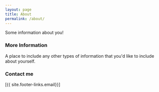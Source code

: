 ```yaml
---
layout: page
title: About
permalink: /about/
---
```


Some information about you!

### More Information

A place to include any other types of information that you'd like to include about yourself.

### Contact me

[{{ site.footer-links.email}}]
<!-- [email@domain.com](mailto:email@domain.com) -->